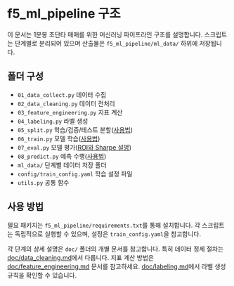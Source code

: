 # f5_ml_pipeline 구조

이 문서는 1분봉 초단타 매매를 위한 머신러닝 파이프라인 구조를 설명합니다. 스크립트는 단계별로 분리되어 있으며 산출물은 `f5_ml_pipeline/ml_data/` 하위에 저장됩니다.

## 폴더 구성

- `01_data_collect.py` 데이터 수집
- `02_data_cleaning.py` 데이터 전처리
- `03_feature_engineering.py` 지표 계산
- `04_labeling.py` 라벨 생성
- `05_split.py` 학습/검증/테스트 분할([사용법](05_split.md))
- `06_train.py` 모델 학습([사용법](06_train.md))
- `07_eval.py` 모델 평가([ROI와 Sharpe 설명](roi_sharpe.md))
- `08_predict.py` 예측 수행([사용법](08_predict.md))
- `ml_data/` 단계별 데이터 저장 폴더
- `config/train_config.yaml` 학습 설정 파일
- `utils.py` 공통 함수

## 사용 방법

필요 패키지는 `f5_ml_pipeline/requirements.txt`를 통해 설치합니다.
각 스크립트는 독립적으로 실행할 수 있으며, 설정은 `train_config.yaml`을 참고합니다.

각 단계의 상세 설명은 `doc/` 폴더의 개별 문서를 참고합니다. 특히 데이터 정제 절차는
[doc/data_cleaning.md](data_cleaning.md)에서 다룹니다. 지표 계산 방법은
[doc/feature_engineering.md](feature_engineering.md) 문서를 참고하세요.
[doc/labeling.md](labeling.md)에서 라벨 생성 규칙을 확인할 수 있습니다.
